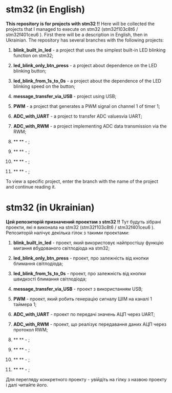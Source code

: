 # stm32 (in English)


**This repository is for projects with stm32 !!**
Here will be collected the projects that I managed to execute on stm32 (stm32f103c8t6 / stm32f401ceu6 ). First there will be a description in English, then in Ukrainian. The repository has several branches with the following projects:

1. **blink_built_in_led** - a project that uses the simplest built-in LED blinking function on stm32;
2. **led_blink_only_btn_press** - a project about dependence on the LED blinking button;
3. **led_blink_from_1s_to_0s** -  a project about the dependence of the LED blinking speed on the button;

4. **message_transfer_via_USB** - project using USB;

5. **PWM** - a project that generates a PWM signal on channel 1 of timer 1;
6. **ADC_with_UART** - a project to transfer ADC values ​​via UART;
7. **ADC_with_RWM** - a project implementing ADC data transmission via the RWM;

8. ** ** - ;
9. ** ** - ;
10. ** ** - ;
11. ** ** - ;

To view a specific project, enter the branch with the name of the project and continue reading it.

# stm32 (in Ukrainian)

**Цей репозиторій призначений проектам з stm32 !!**
Тут будуть зібрані проекти, які я виконала на stm32 (stm32f103c8t6 / stm32f401ceu6 ). Репозиторій налічує декілька гілок з такими проектами:

1. **blink_built_in_led** - проект, який використовує найпростішу функцію мигання вбудованого світлодіода на stm32;
2. **led_blink_only_btn_press** - проект, про залежність від кнопки блимання світлодіода;
3. **led_blink_from_1s_to_0s** - проект, про залежність від кнопки швидкості блимання світлодіода;

4. **message_transfer_via_USB** - проект з використанням USB;

5. **PWM** - проект, який робить генерацію сигналу ШІМ на каналі 1 таймера 1; 
6. **ADC_with_UART** - проект по передачі значень АЦП через UART;
7. **ADC_with_RWM** - проект, що реалізує передавання даних АЦП через протокол RWM;

8. ** ** - ;
9. ** ** - ;
10. ** ** - ;
11. ** ** - ;

Для перегляду конкретного проекту - увійдіть на гілку з назвою проекту і далі читайте його.
